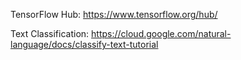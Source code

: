 TensorFlow Hub: https://www.tensorflow.org/hub/

Text Classification: https://cloud.google.com/natural-language/docs/classify-text-tutorial
